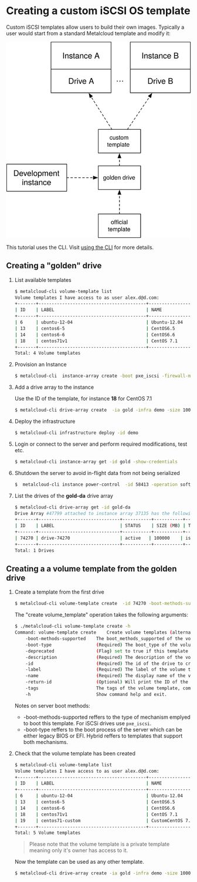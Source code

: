 # Creating a custom iSCSI OS template

Custom iSCSI templates allow users to build their own images. Typically a user would start from a standard Metalcloud template and modify it:

![](/assets/advanced/creating_custom_template1.svg)

This tutorial uses the CLI. Visit [using the CLI](/guides/using_the_cli) for more details.

## Creating a "golden" drive

1. List available templates

	```bash
	$ metalcloud-cli volume-template list
	Volume templates I have access to as user alex.d@d.com:
	+-------+-----------------------------------------+----------------------------------+-------+---------------------------+-----------+
	| ID    | LABEL                                   | NAME                             | SIZE  | STATUS                    | FLAGS     |
	+-------+-----------------------------------------+----------------------------------+-------+---------------------------+-----------+
	| 6     | ubuntu-12-04                            | Ubuntu-12.04                     | 40960 | deprecated_deny_provision |           |
	| 13    | centos6-5                               | CentOS6.5                        | 40960 | deprecated_allow_expand   |           |
	| 14    | centos6-6                               | CentOS6.6                        | 41000 | deprecated_allow_expand   |           |
	| 18    | centos71v1                              | CentOS 7.1                       | 40960 | deprecated_allow_expand   |           |
	+-------+-----------------------------------------+----------------------------------+-------+---------------------------+-----------+
	Total: 4 Volume templates
	```

2. Provision an Instance 


	```bash
	$ metalcloud-cli  instance-array create -boot pxe_iscsi -firewall-management-disabled -infra demo -instance-count 1 -label gold
	```
3. Add a drive array to the instance

	Use the ID of the template, for instance **18** for CentOS 7.1

	```bash
	$ metalcloud-cli drive-array create  -ia gold -infra demo -size 100000 -label gold-da -template 18
	```

4. Deploy the infrastructure

	```bash
	$ metalcloud-cli infrastructure deploy -id demo
	```

5. Login or connect to the server and perform required modifications, test etc.

	```bash
	$ metalcloud-cli instance-array get -id gold -show-credentials
	```

6. Shutdown the server to avoid in-flight data from not being serialized
	```bash
	$  metalcloud-cli instance power-control  -id 58413 -operation soft
	```

7. List the drives of the **gold-da** drive array

	```bash
	$ metalcloud-cli drive-array get -id gold-da
	Drive Array #47799 attached to instance array 37135 has the following drives:
	+-------+-------------------------------+-----------+-----------+-----------+-------------------------------+--------------------------+--------------------------+
	| ID    | LABEL                         | STATUS    | SIZE (MB) | TYPE      | ATTACHED TO                   | TEMPLATE                 | DETAILS                  |
	+-------+-------------------------------+-----------+-----------+-----------+-------------------------------+--------------------------+--------------------------+
	| 74270 | drive-74270                   | active   | 100000    | iscsi_ssd | instance-58413                |                          | none  none               |
	+-------+-------------------------------+-----------+-----------+-----------+-------------------------------+--------------------------+--------------------------+
	Total: 1 Drives
	```


## Creating a a volume template from the golden drive

1. Create a template from the first drive

	```bash
	$ metalcloud-cli volume-template create  -id 74270 -boot-methods-supported pxe_iscsi -boot-type hybrid -label "centos7.1-custom" -description "Custom 7.1 template" -name "Custom Centos 7.1"
	```

	The "create volume_template" operation takes the following arguments:
	```bash
	$ ./metalcloud-cli volume-template create -h
	Command: volume-template create    Create volume templates (alternatively use "new vt")
		-boot-methods-supported    The boot_methods_supported of the volume template. Defaults to 'pxe_iscsi'.
		-boot-type                 (Required) The boot_type of the volume template. Possible values: 'uefi_only','legacy_only','hybrid' 
		-deprecated                (Flag) set to true if this template is deprecated
		-description               (Required) The description of the volume template
		-id                        (Required) The id of the drive to create the volume template from
		-label                     (Required) The label of the volume template
		-name                      (Required) The display name of the volume template
		-return-id                 (Optional) Will print the ID of the created Drive Array. Useful for automating tasks.
		-tags                      The tags of the volume template, comma separated.
		-h                         Show command help and exit.
	```
	Notes on server boot methods:
	* -boot-methods-supported reffers to the type of mechanism emplyed to boot this template. For iSCSi drives use `pxe_iscsi`.
	* -boot-type reffers to the boot process of the server which can be either legacy BIOS or EFI. Hybrid reffers to templates that support both mechanisms.

2. Check that the volume template has been created

	```bash
	$ metalcloud-cli volume-template list
	Volume templates I have access to as user alex.d@d.com:
	+-------+-----------------------------------------+----------------------------------+-------+---------------------------+-----------+
	| ID    | LABEL                                   | NAME                             | SIZE  | STATUS                    | FLAGS     |
	+-------+-----------------------------------------+----------------------------------+-------+---------------------------+-----------+
	| 6     | ubuntu-12-04                            | Ubuntu-12.04                     | 40960 | deprecated_deny_provision |           |
	| 13    | centos6-5                               | CentOS6.5                        | 40960 | deprecated_allow_expand   |           |
	| 14    | centos6-6                               | CentOS6.6                        | 41000 | deprecated_allow_expand   |           |
	| 18    | centos71v1                              | CentOS 7.1                       | 40960 | deprecated_allow_expand   |           |
	| 19    | centos71-custom                         | CustomCentOS 7.1                 | 40960 | deprecated_allow_expand   |           |
	+-------+-----------------------------------------+----------------------------------+-------+---------------------------+-----------+
	Total: 5 Volume templates
	```
	> Please note that the volume template is a private template meaning only it's owner has access to it.

	Now the template can be used as any other template.

	```bash
	$ metalcloud-cli drive-array create -ia gold -infra demo -size 100000 -label gold-da -template 19
	```
